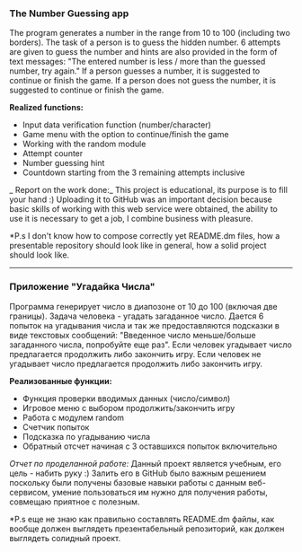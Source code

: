 ### The Number Guessing app
The program generates a number in the range from 10 to 100 (including two borders). The task of a person is to guess the hidden number. 6 attempts are given to guess the number and hints are also provided in the form of text messages: "The entered number is less / more than the guessed number, try again." If a person guesses a number, it is suggested to continue or finish the game.  If a person does not guess the number, it is suggested to continue or finish the game.

__Realized functions:__
* Input data verification function (number/character)
* Game menu with the option to continue/finish the game
* Working with the random module
* Attempt counter
* Number guessing hint
* Countdown starting from the 3 remaining attempts inclusive

_ Report on the work done:_
This project is educational, its purpose is to fill your hand :) Uploading it to GitHub was an important decision because basic skills of working with this web service were obtained, the ability to use it is necessary to get a job, I combine business with pleasure. 

*P.s I don't know how to compose correctly yet README.dm files, how a presentable repository should look like in general, how a solid project should look like.

---
### Приложение "Угадайка Числа"
Программа генерирует число в диапозоне от 10 до 100 (включая две границы). Задача человека - угадать загаданное число. Дается 6 попыток на угадывания числа и так же предоставляются подсказки в виде текстовых сообщений: "Введенное число меньше/больше загаданного числа, попробуйте еще раз". Если человек угадывает число предлагается продолжить либо закончить игру.  Если человек не угадывает число предлагается продолжить либо закончить игру.

__Реализованные функции:__
* Функция проверки вводимых данных (число/символ)
* Игровое меню с выбором продолжить/закончить игру
* Работа с модулем random
* Счетчик попыток
* Подсказка по угадыванию числа
* Обратный отсчет начиная с 3 оставшихся попыток включительно

_Отчет по проделанной работе:_
Данный проект является учебным, его цель - набить руку :) Залить его в GitHub было важным решением поскольку были получены базовые навыки работы с данным веб-сервисом, умение пользоваться им нужно для получения работы, совмещаю приятное с полезным. 

*P.s еще не знаю как правильно составлять README.dm файлы, как вообще должен выглядеть презентабельный репозиторий, как должен выглядеть солидный проект.